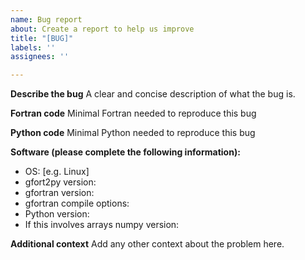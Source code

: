```yaml
---
name: Bug report
about: Create a report to help us improve
title: "[BUG]"
labels: ''
assignees: ''

---
```


**Describe the bug**
A clear and concise description of what the bug is.

**Fortran code**
Minimal Fortran needed to reproduce this bug

**Python code**
Minimal Python needed to reproduce this bug

**Software (please complete the following information):**
 - OS: [e.g. Linux]
 - gfort2py version:
 - gfortran version:
 - gfortran compile options:
 - Python version:
 - If this involves arrays numpy version:

**Additional context**
Add any other context about the problem here.

